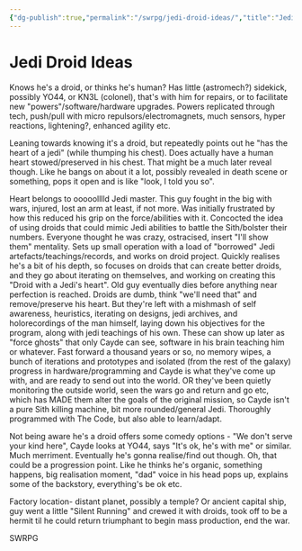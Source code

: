 ```yaml
---
{"dg-publish":true,"permalink":"/swrpg/jedi-droid-ideas/","title":"Jedi Droid Ideas"}
---
```



# Jedi Droid Ideas

Knows he's a droid, or thinks he's human? Has little (astromech?) sidekick, possibly YO44, or KN3L (colonel), that's with him for repairs, or to facilitate new "powers"/software/hardware upgrades. Powers replicated through tech, push/pull with micro repulsors/electromagnets, much sensors, hyper reactions, lightening?, enhanced agility etc. 

Leaning towards knowing it's a droid, but repeatedly points out he "has the heart of a jedi" (while thumping his chest). Does actually have a human heart stowed/preserved in his chest. That might be a much later reveal though. Like he bangs on about it a lot, possibly revealed in death scene or something, pops it open and is like "look, I told you so". 

Heart belongs to ooooolllld Jedi master. This guy fought in the big with wars, injured, lost an arm at least, if not more. Was initially frustrated by how this reduced his grip on the force/abilities with it. Concocted the idea of using droids that could mimic Jedi abilities to battle the Sith/bolster their numbers. Everyone thought he was crazy, ostracised, insert "I'll show them" mentality. Sets up small operation with a load of "borrowed" Jedi artefacts/teachings/records, and works on droid project. Quickly realises he's a bit of his depth, so focuses on droids that can create better droids, and they go about iterating on themselves, and working on creating this "Droid with a Jedi's heart". Old guy eventually dies before anything near perfection is reached. Droids are dumb, think "we'll need that" and remove/preserve his heart. But they're left with a mishmash of self awareness, heuristics, iterating on designs, jedi archives, and holorecordings of the man himself, laying down his objectives for the program, along with jedi teachings of his own. These can show up later as "force ghosts" that only Cayde can see, software in his brain teaching him or whatever. Fast forward a thousand years or so, no memory wipes, a bunch of iterations and prototypes and isolated (from the rest of the galaxy) progress in hardware/programming and Cayde is what they've come up with, and are ready to send out into the world. OR they've been quietly monitoring the outside world, seen the wars go and return and go etc, which has MADE them alter the goals of the original mission, so Cayde isn't a pure Sith killing machine, bit more rounded/general Jedi. Thoroughly programmed with The Code, but also able to learn/adapt. 

Not being aware he's a droid offers some comedy options - "We don't serve your kind here", Cayde looks at YO44, says "It's ok, he's with me" or similar. Much merriment. Eventually he's gonna realise/find out though. Oh, that could be a progression point. Like he thinks he's organic, something happens, big realisation moment, "dad" voice in his head pops up, explains some of the backstory, everything's be ok etc. 

Factory location- distant planet, possibly a temple? Or ancient capital ship, guy went a little "Silent Running" and crewed it with droids, took off to be a hermit til he could return triumphant to begin mass production, end the war. 

SWRPG 
